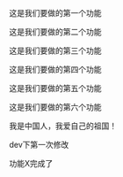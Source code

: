 这是我们要做的第一个功能

这是我们要做的第二个功能

这是我们要做的第三个功能

这是我们要做的第四个功能

这是我们要做的第五个功能

这是我们要做的第六个功能

我是中国人，我爱自己的祖国！

dev下第一次修改

功能X完成了
